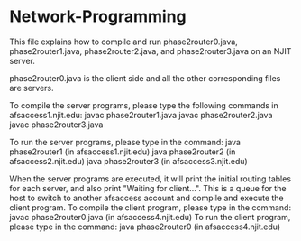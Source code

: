 # Network-Programming

This file explains how to compile and run phase2router0.java, phase2router1.java, phase2router2.java, and
phase2router3.java on an NJIT server.

phase2router0.java is the client side and all the other corresponding files are servers.

To compile the server programs, please type the following commands in afsaccess1.njit.edu: 
javac phase2router1.java 
javac phase2router2.java 
javac phase2router3.java

To run the server programs, please type in the command: 
java phase2router1 (in afsaccess1.njit.edu)
java phase2router2 (in afsaccess2.njit.edu)
java phase2router3 (in afsaccess3.njit.edu)

When the server programs are executed, it will print the initial routing tables for each server,
and also print "Waiting for client...".
This is a queue for the host to switch to another afsaccess account and compile and execute the client program.
To compile the client program, please type in the command: javac phase2router0.java (in afsaccess4.njit.edu)
To run the client program, please type in the command: java phase2router0 (in afsaccess4.njit.edu)



